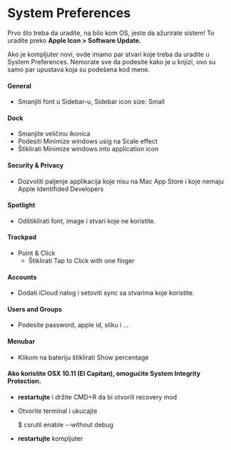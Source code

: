 # System Preferences

Prvo što treba da uradite, na bilo kom OS, jeste da ažurirate sistem! To uradite preko **Apple Icon > Software Update.**

Ako je kompljuter novi, ovde imamo par stvari koje treba da uradite u System Preferences. Nemorate sve da podesite kako je u knjizi, ovo su samo par upustava koja su podešena kod mene.

#### General
- Smanjiti font u Sidebar-u, Sidebar icon size: Small

#### Dock
- Smanjite veličinu ikonica
- Podesiti Minimize windows usig na Scale effect
- Štiklirati Minimize windows into application icon

#### Security & Privacy
- Dozvoliti paljenje applikacija koje nisu na Mac App Store i koje nemaju Apple Identifided Developers

#### Spotlight
- Odštiklirati font, image i stvari koje ne koristite.

#### Trackpad
- Point & Click
    - Štiklirati Tap to Click with one finger

#### Accounts
- Dodati iCloud nalog i setoviti sync sa stvarima koje koristite.

#### Users and Groups
- Podesite password, apple id, sliku i ...

#### Menubar
- Klikom na bateriju štiklirati Show percentage

#### Ako koristite OSX 10.11 (El Capitan), omogućite System Integrity Protection.

 - **restartujte** i držite CMD+R da bi otvorili recovery mod
 - Otvorite terminal i ukucajte

    $ csrutil enable --without debug

 - **restartujte** kompljuter
